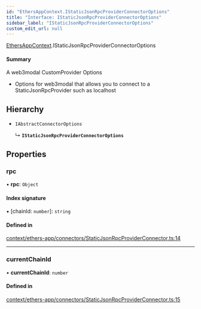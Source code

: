 ```yaml
---
id: "EthersAppContext.IStaticJsonRpcProviderConnectorOptions"
title: "Interface: IStaticJsonRpcProviderConnectorOptions"
sidebar_label: "IStaticJsonRpcProviderConnectorOptions"
custom_edit_url: null
---
```


[EthersAppContext](../modules/EthersAppContext.md).IStaticJsonRpcProviderConnectorOptions

#### Summary
A web3modal CustomProvider Options
- Options for web3modal that allows you to connect to a StaticJsonRpcProvider such as localhost

## Hierarchy

- `IAbstractConnectorOptions`

  ↳ **`IStaticJsonRpcProviderConnectorOptions`**

## Properties

### rpc

• **rpc**: `Object`

#### Index signature

▪ [chainId: `number`]: `string`

#### Defined in

[context/ethers-app/connectors/StaticJsonRpcProviderConnector.ts:14](https://github.com/scaffold-eth/eth-hooks/blob/fa0b589/src/context/ethers-app/connectors/StaticJsonRpcProviderConnector.ts#L14)

___

### currentChainId

• **currentChainId**: `number`

#### Defined in

[context/ethers-app/connectors/StaticJsonRpcProviderConnector.ts:15](https://github.com/scaffold-eth/eth-hooks/blob/fa0b589/src/context/ethers-app/connectors/StaticJsonRpcProviderConnector.ts#L15)
